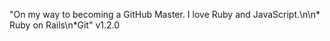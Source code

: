 "On my way to becoming a GitHub Master. I love Ruby and JavaScript.\n\n* Ruby on Rails\n*Git" 
v1.2.0

